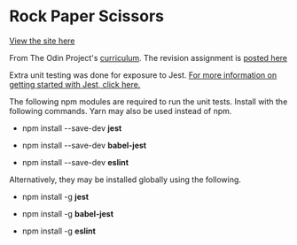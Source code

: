 # Rock Paper Scissors
[View the site here](https://kurtyilmaz.github.io/rock-paper-scissors)

From The Odin Project's [curriculum](https://www.theodinproject.com/courses/web-development-101/lessons/rock-paper-scissors?ref=lnav). The revision assignment is [posted here](https://www.theodinproject.com/courses/web-development-101/lessons/dom-manipulation)

Extra unit testing was done for exposure to Jest. 
[For more information on getting started with Jest, click here.](https://jestjs.io/docs/en/getting-started)

The following npm modules are required to run the unit tests. Install with the following commands. Yarn may also be used instead of npm.

- npm install --save-dev **jest**

- npm install --save-dev **babel-jest**

- npm install --save-dev **eslint**

Alternatively, they may be installed globally using the following.

- npm install -g **jest**

- npm install -g **babel-jest**

- npm install -g **eslint**
